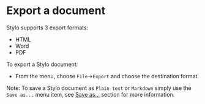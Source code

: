 
# Export a document

Stylo supports 3 export formats:

- HTML
- Word
- PDF

To export a Stylo document:

- From the menu, choose `File`→`Export` and choose the destination format.

Note: To save a Stylo document as `Plain text` or `Markdown` simply use the `Save as...` menu item, see [Save as...](#save-as) section for more information.
